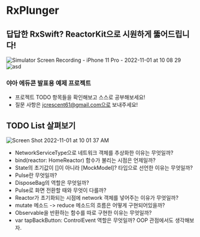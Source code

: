 # RxPlunger

## 답답한 RxSwift? ReactorKit으로 시원하게 뚫어드립니다!
![Simulator Screen Recording - iPhone 11 Pro - 2022-11-01 at 10 08 29](https://user-images.githubusercontent.com/80380535/199137029-52686ba9-5a28-4c99-a3c6-c103544a7af9.gif) ![asd](https://user-images.githubusercontent.com/80380535/199137587-cc048fe4-d416-4686-ae4b-ddf260be26a5.gif)



### 야아 에듀콘 발표용 예제 프로젝트
- 프로젝트 TODO 항목들을 확인해보고 스스로 공부해보세요!
- 질문 사항은 jcrescent61@gmail.com으로 보내주세요!



## TODO List 살펴보기
![Screen Shot 2022-11-01 at 10 01 37 AM](https://user-images.githubusercontent.com/80380535/199136401-1a0d56b8-d662-4df0-a05e-88c18b6a876d.png)

- NetworkServiceType으로 네트워크 객체를 추상화한 이유는 무엇일까?
- bind(reactor: HomeReactor) 함수가 불리는 시점은 언제일까?
- State의 초기값이 []이 아니라 [MockModel]? 타입으로 선언한 이유는 무엇일까?
- Pulse란 무엇일까?
- DisposeBag의 역할은 무엇일까?
- Pulse로 화면 전환할 때와 무엇이 다를까?
- Reactor가 초기화되는 시점에 network 객체를 넣어주는 이유가 무엇일까?
- mutate 메소드 -> reduce 메소드의 흐름은 어떻게 구현되어있을까?
- Observable<Mutation>을 반환하는 함수를 따로 구현한 이유는 무엇일까?
- var tapBackButton: ControlEvent<Void> 역할은 무엇일까? OOP 관점에서도 생각해보자.

